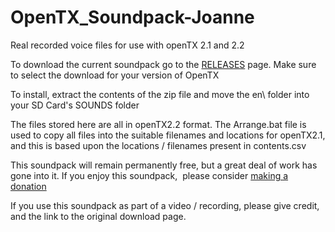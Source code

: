 # OpenTX_Soundpack-Joanne
Real recorded voice files for use with openTX 2.1 and 2.2

To download the current soundpack go to the [RELEASES](https://github.com/pinkywafer/OpenTX_soundpack-Joanne/releases) page.
Make sure to select the download for your version of OpenTX

To install, extract the contents of the zip file and move the en\ folder into your SD Card's SOUNDS folder

The files stored here are all in openTX2.2 format.  The Arrange.bat file is used to copy all files into the suitable filenames and locations for openTX2.1, and this is based upon the locations / filenames present in contents.csv

This soundpack will remain permanently free, but a great deal of work has gone into it. If you enjoy this soundpack,  please consider [making a donation](https://paypal.me/jennygorton)

If you use this soundpack as part of a video / recording, please give credit, and the link to the original download page.
